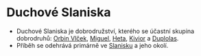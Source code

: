 # Duchové Slaniska
- Duchové Slaniska je dobrodružství, kterého se účastní skupina dobrodruhů: [Orbin Vlček](Orbin_Vlček.md), [Miguel](Miguel.md), [Heta](Heta.md), [Kivior](Kivior.md) a [Duplolas](Duplolas.md).
- Příběh se odehrává primárně ve [Slanisku](Slanisko.md) a jeho okolí.
